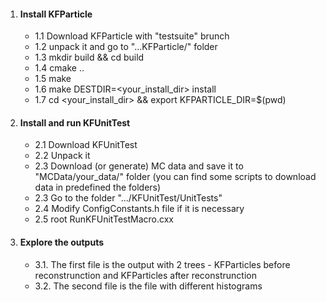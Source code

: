 1. #### Install KFParticle
     - 1.1 Download KFParticle with  "testsuite" brunch
     - 1.2 unpack it and go to "...KFParticle/" folder
     - 1.3 mkdir build && cd build
     - 1.4 cmake ..
     - 1.5 make
     - 1.6 make DESTDIR=<your_install_dir> install
     - 1.7 cd <your_install_dir> && export KFPARTICLE_DIR=$(pwd)

2. #### Install and run KFUnitTest
     - 2.1 Download KFUnitTest
     - 2.2 Unpack it
     - 2.3 Download (or generate) MC data and save it to "MCData/your_data/" folder (you can find some scripts to download data in predefined the folders)
     - 2.3 Go to the folder ".../KFUnitTest/UnitTests"
     - 2.4 Modify ConfigConstants.h file if it is necessary
     - 2.5 root RunKFUnitTestMacro.cxx

3. #### Explore the outputs
     - 3.1. The first file is the output with 2 trees - KFParticles before reconstrunction and KFParticles after reconstrunction
     - 3.2. The second file is the file with different histograms
